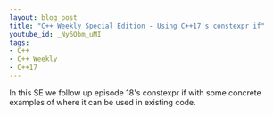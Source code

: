 ```yaml
---
layout: blog_post
title: "C++ Weekly Special Edition - Using C++17's constexpr if"
youtube_id: _Ny6Qbm_uMI
tags:
- C++
- C++ Weekly
- C++17
---
```


In this SE we follow up episode 18's constexpr if with some concrete examples of where it can be used in existing code.





